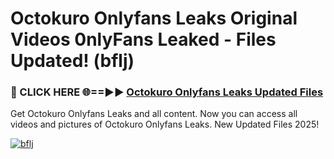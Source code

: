 # Octokuro Onlyfans Leaks Original Videos 0nlyFans Leaked - Files Updated! (bflj)

<h3>🔴 CLICK HERE 🌐==►► <a href="https://tinyurl.com/2m67pmp6" rel="nofollow">Octokuro Onlyfans Leaks Updated Files</a></h3>

Get Octokuro Onlyfans Leaks and all content. Now you can access all videos and pictures of Octokuro Onlyfans Leaks. New Updated Files 2025!

[![bflj](https://i.imgur.com/H4QAA4z.gif)](https://tinyurl.com/2m67pmp6)